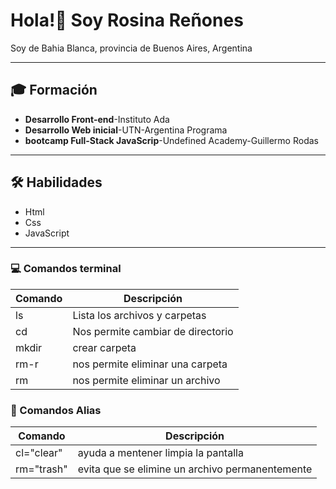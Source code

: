 # Hola!👋 Soy Rosina Reñones

Soy de Bahia Blanca, provincia de Buenos Aires, Argentina

-------------------------------------------
## 🎓 Formación

* **Desarrollo Front-end**-Instituto Ada
* **Desarrollo Web inicial**-UTN-Argentina Programa
* **bootcamp Full-Stack JavaScrip**-Undefined Academy-Guillermo Rodas  

------------------------------------------
## 🛠 Habilidades

* Html
* Css
* JavaScript

------------------------------------------------------------------------------------------------------

### 💻 Comandos terminal

|  **Comando**   |   **Descripción**                 |
|--------------- | ----------------------------------|
|    ls          | Lista los archivos y carpetas     |
|    cd          | Nos permite cambiar de directorio |
|    mkdir       | crear carpeta                     |
|    rm-r        | nos permite eliminar una carpeta  |
|    rm          |nos permite eliminar un archivo    |


### 📌 Comandos Alias


|   **Comando**  |        **Descripción**                          |
|----------------|-------------------------------------------------|
|    cl="clear"  | ayuda a mentener limpia la pantalla             |
|   rm="trash"   | evita que se elimine un archivo permanentemente |

